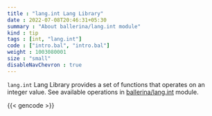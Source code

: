 ```yaml
---
title : "lang.int Lang Library"
date : 2022-07-08T20:46:31+05:30
summary : "About ballerina/lang.int module"
kind : tip 
tags : [int, "lang.int"] 
code : ["intro.bal", "intro.bal"] 
weight : 1003080001  
size : "small" 
disableNavChevron : true      
---
```


`lang.int` Lang Library provides a set of functions that operates on an integer value. See available operations in [ballerina/lang.int](https://ballerina.io/spec/lang/master/#lang.int) module.

{{< gencode >}}
